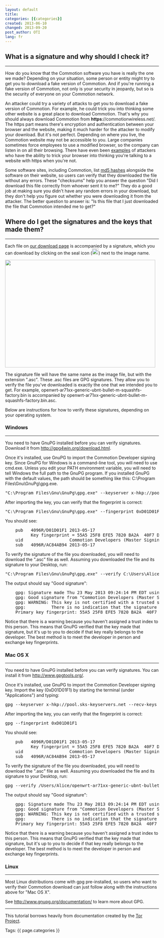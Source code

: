 ```yaml
---
layout: default
title: 
categories: [{categories}]
created: 2013-06-10
changed: 2013-09-20
post_author: OTI
lang: fr
---
```

 <h2>What is a signature and why should I check it?</h2>
<hr /><p>How do you know that the Commotion software you have is really the one we made? Depending on your situation, some person or entity might try to get you to download a fake version of Commotion. And if you're running a fake version of Commotion, not only is your security in jeopardy, but so is the security of everyone on your Commotion network.</p>
<p>An attacker could try a variety of attacks to get you to download a fake version of Commotion. For example, he could trick you into thinking some other website is a great place to download Commotion. That's why you should always download Commotion from <strong>https</strong>://commotionwireless.net/. The https part means there's encryption and authentication between your browser and the website, making it much harder for the attacker to modify your download. But it's not perfect. Depending on where you live, the Commotion website may not be accessible to you. Large companies sometimes force employees to use a modified browser, so the company can listen in on all their browsing. There have even been <a href="https://blog.torproject.org/blog/diginotar-debacle-and-what-you-should-do-about-it">examples</a> of attackers who have the ability to trick your browser into thinking you're talking to a website with https when you're not.</p>
<p>Some software sites, including Commotion, list <a href="http://en.wikipedia.org/wiki/Cryptographic_hash_function">md5 hashes</a> alongside the software on their website, so users can verify that they downloaded the file without any errors. These "checksums" help you answer the question "Did I download this file correctly from whoever sent it to me?" They do a good job at making sure you didn't have any random errors in your download, but they don't help you figure out whether you were downloading it from the attacker. The better question to answer is: "Is this file that I just downloaded the file that Commotion intended me to get?"</p>
<h2>Where do I get the signatures and the keys that made them?</h2>
<hr /><p>Each file on <a href="https://commotionwireless.net/download">our download page</a> is accompanied by a signature, which you can download by clicking on the seal icon (<img alt="" src="/sites/commotionwireless.net/themes/kb/images/seal.png" style="height:20px; width:21px" />) next to the image name.</p>
<p><img alt="" src="/files/sigs.png" style="height:352px; width:492px" /></p>
<p>The signature file will have the same name as the image file, but with the extension ".asc". These .asc files are GPG signatures. They allow you to verify the file you've downloaded is exactly the one that we intended you to get. For example, openwrt-ar71xx-generic-ubnt-bullet-m-squashfs-factory.bin is accompanied by openwrt-ar71xx-generic-ubnt-bullet-m-squashfs-factory.bin.asc.</p>
<p>Below are instructions for how to verify these signatures, depending on your operating system.</p>
<h3>Windows</h3>
<hr /><p>You need to have GnuPG installed before you can verify signatures. Download it from <a href="http://gpg4win.org/download.html">http://gpg4win.org/download.html</a>.</p>
<p>Once it's installed, use GnuPG to import the Commotion Developer signing key. Since GnuPG for Windows is a command-line tool, you will need to use cmd.exe. Unless you edit your PATH environment variable, you will need to tell Windows the full path to the GnuPG program. If you installed GnuPG with the default values, the path should be something like this: C:\Program Files\Gnu\GnuPg\gpg.exe.</p>
<pre>
"C:\Program Files\Gnu\GnuPg\gpg.exe" --keyserver x-hkp://pool.sks-keyservers.net --recv-keys 0xD01D01F1</pre><p>After importing the key, you can verify that the fingerprint is correct:</p>
<pre>
"C:\Program Files\Gnu\GnuPg\gpg.exe" --fingerprint 0xD01D01F1</pre><p>You should see:</p>
<pre>
    pub   4096R/D01D01F1 2013-05-17
          Key fingerprint = 55A5 25F8 EFE5 7820 BA2A  40F7 D3F5 4B1E D01D 01F1
    uid                  Commotion Developers (Master Signing Key) &lt;commotion-dev@lists.chambana.net&gt;
    sub   4096R/AC84AB94 2013-05-17</pre><p>To verify the signature of the file you downloaded, you will need to download the ".asc" file as well. Assuming you downloaded the file and its signature to your Desktop, run:</p>
<pre>
"C:\Program Files\Gnu\GnuPg\gpg.exe" --verify C:\Users\Alice\Desktop\openwrt-ar71xx-generic-ubnt-bullet-m-squashfs-factory.bin.asc C:\Users\Alice\Desktop\openwrt-ar71xx-generic-ubnt-bullet-m-squashfs-factory.bin</pre><p>The output should say "Good signature":</p>
<pre>
    gpg: Signature made Thu 23 May 2013 09:24:14 PM EDT using RSA key ID D01D01F1
    gpg: Good signature from "Commotion Developers (Master Signing Key) &lt;commotion-dev@lists.chambana.net&gt;"
    gpg: WARNING: This key is not certified with a trusted signature!
    gpg:          There is no indication that the signature belongs to the owner.
    Primary key fingerprint: 55A5 25F8 EFE5 7820 BA2A  40F7 D3F5 4B1E D01D 01F1
</pre><p>Notice that there is a warning because you haven't assigned a trust index to this person. This means that GnuPG verified that the key made that signature, but it's up to you to decide if that key really belongs to the developer. The best method is to meet the developer in person and exchange key fingerprints.</p>
<h3>Mac OS X</h3>
<hr /><p>You need to have GnuPG installed before you can verify signatures. You can install it from <a href="http://www.gpgtools.org/">http://www.gpgtools.org/</a>.</p>
<p>Once it's installed, use GnuPG to import the Commotion Developer signing key. Import the key (0xD01D01F1) by starting the terminal (under "Applications") and typing:</p>
<pre>
gpg --keyserver x-hkp://pool.sks-keyservers.net --recv-keys 0xD01D01F1</pre><p>After importing the key, you can verify that the fingerprint is correct:</p>
<pre>
gpg --fingerprint 0xD01D01F1</pre><p>You should see:</p>
<pre>
    pub   4096R/D01D01F1 2013-05-17
          Key fingerprint = 55A5 25F8 EFE5 7820 BA2A  40F7 D3F5 4B1E D01D 01F1
    uid                  Commotion Developers (Master Signing Key) &lt;commotion-dev@lists.chambana.net&gt;
    sub   4096R/AC84AB94 2013-05-17
</pre><p>To verify the signature of the file you downloaded, you will need to download the ".asc" file as well. Assuming you downloaded the file and its signature to your Desktop, run:</p>
<pre>
gpg --verify /Users/Alice/openwrt-ar71xx-generic-ubnt-bullet-m-squashfs-factory.bin{.asc,}</pre><p>The output should say "Good signature":</p>
<pre>
    gpg: Signature made Thu 23 May 2013 09:24:14 PM EDT using RSA key ID D01D01F1
    gpg: Good signature from "Commotion Developers (Master Signing Key) &lt;commotion-dev@lists.chambana.net&gt;"
    gpg: WARNING: This key is not certified with a trusted signature!
    gpg:          There is no indication that the signature belongs to the owner.
    Primary key fingerprint: 55A5 25F8 EFE5 7820 BA2A  40F7 D3F5 4B1E D01D 01F1
</pre><p>Notice that there is a warning because you haven't assigned a trust index to this person. This means that GnuPG verified that the key made that signature, but it's up to you to decide if that key really belongs to the developer. The best method is to meet the developer in person and exchange key fingerprints.</p>
<h3>Linux</h3>
<hr /><p>Most Linux distributions come with gpg pre-installed, so users who want to verify their Commotion download can just follow along with the instructions above for "Mac OS X".</p>
<p>See <a href="http://www.gnupg.org/documentation/">http://www.gnupg.org/documentation/</a> to learn more about GPG.</p>
<hr /><p>This tutorial borrows heavily from documentation created by the <a href="https://www.torproject.org/docs/verifying-signatures.html.en" target="_blank">Tor Project</a>.</p>
<div class="tags">Tags: {{ page.categories }}</div>